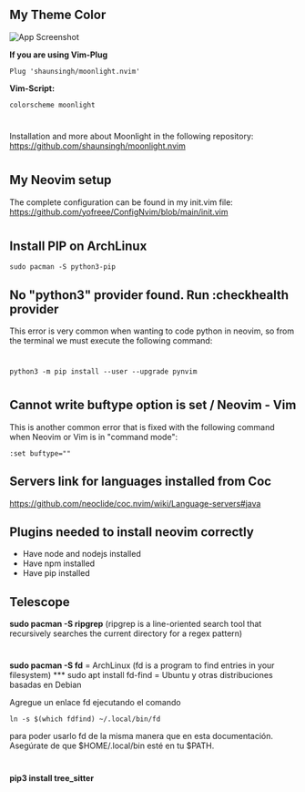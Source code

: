 ## My Theme Color

![App Screenshot](https://i.postimg.cc/SK2p66kh/118175481-27755c80-b3fe-11eb-9d70-85a9f936c33d.png)

**If you are using Vim-Plug**
```Terminal
Plug 'shaunsingh/moonlight.nvim'
```
**Vim-Script:**
```Terminal
colorscheme moonlight
```

#
Installation and more about Moonlight in the following repository: https://github.com/shaunsingh/moonlight.nvim





#
## My Neovim setup
The complete configuration can be found in my init.vim file:
https://github.com/yofreee/ConfigNvim/blob/main/init.vim
#

## Install PIP on ArchLinux
```Terminal
sudo pacman -S python3-pip
```

## No "python3" provider found. Run :checkhealth provider
This error is very common when wanting to code python in neovim, so from the terminal we must execute the following command:
#
```Terminal
python3 -m pip install --user --upgrade pynvim
```
#    
## Cannot write buftype option is set / Neovim - Vim
This is another common error that is fixed with the following command when Neovim or Vim is in "command mode":
```Neovim / Vim command mode
:set buftype=""
```

## Servers link for languages installed from Coc
https://github.com/neoclide/coc.nvim/wiki/Language-servers#java

## Plugins needed to install neovim correctly
- Have node and nodejs installed
- Have npm installed
- Have pip installed

## Telescope

**sudo pacman -S ripgrep**    (ripgrep is a line-oriented search tool that recursively searches the current directory for a regex pattern)
#
**sudo pacman -S fd** = ArchLinux (fd is a program to find entries in your filesystem)
*** sudo apt install fd-find = Ubuntu y otras distribuciones basadas en Debian

Agregue un enlace fd ejecutando el comando
```Terminal
ln -s $(which fdfind) ~/.local/bin/fd
```
para poder usarlo fd de la misma manera que en esta documentación. Asegúrate de que $HOME/.local/bin esté en tu $PATH.
#
**pip3 install tree_sitter**
